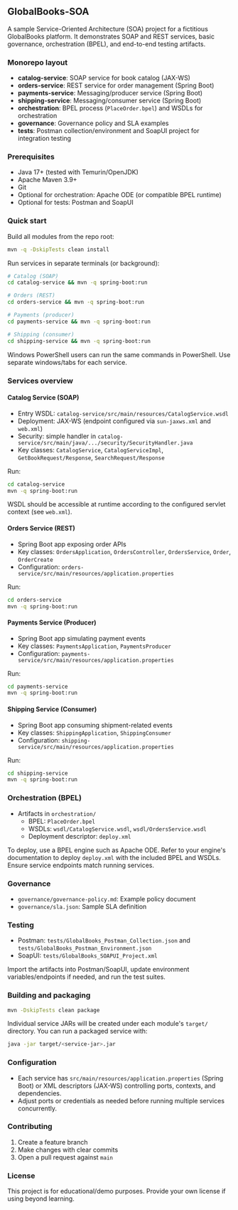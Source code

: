 ## GlobalBooks-SOA

A sample Service-Oriented Architecture (SOA) project for a fictitious GlobalBooks platform. It demonstrates SOAP and REST services, basic governance, orchestration (BPEL), and end-to-end testing artifacts.

### Monorepo layout

- **catalog-service**: SOAP service for book catalog (JAX-WS)
- **orders-service**: REST service for order management (Spring Boot)
- **payments-service**: Messaging/producer service (Spring Boot)
- **shipping-service**: Messaging/consumer service (Spring Boot)
- **orchestration**: BPEL process (`PlaceOrder.bpel`) and WSDLs for orchestration
- **governance**: Governance policy and SLA examples
- **tests**: Postman collection/environment and SoapUI project for integration testing

### Prerequisites

- Java 17+ (tested with Temurin/OpenJDK)
- Apache Maven 3.9+
- Git
- Optional for orchestration: Apache ODE (or compatible BPEL runtime)
- Optional for tests: Postman and SoapUI

### Quick start

Build all modules from the repo root:

```bash
mvn -q -DskipTests clean install
```

Run services in separate terminals (or background):

```bash
# Catalog (SOAP)
cd catalog-service && mvn -q spring-boot:run

# Orders (REST)
cd orders-service && mvn -q spring-boot:run

# Payments (producer)
cd payments-service && mvn -q spring-boot:run

# Shipping (consumer)
cd shipping-service && mvn -q spring-boot:run
```

Windows PowerShell users can run the same commands in PowerShell. Use separate windows/tabs for each service.

### Services overview

#### Catalog Service (SOAP)

- Entry WSDL: `catalog-service/src/main/resources/CatalogService.wsdl`
- Deployment: JAX-WS (endpoint configured via `sun-jaxws.xml` and `web.xml`)
- Security: simple handler in `catalog-service/src/main/java/.../security/SecurityHandler.java`
- Key classes: `CatalogService`, `CatalogServiceImpl`, `GetBookRequest/Response`, `SearchRequest/Response`

Run:

```bash
cd catalog-service
mvn -q spring-boot:run
```

WSDL should be accessible at runtime according to the configured servlet context (see `web.xml`).

#### Orders Service (REST)

- Spring Boot app exposing order APIs
- Key classes: `OrdersApplication`, `OrdersController`, `OrdersService`, `Order`, `OrderCreate`
- Configuration: `orders-service/src/main/resources/application.properties`

Run:

```bash
cd orders-service
mvn -q spring-boot:run
```

#### Payments Service (Producer)

- Spring Boot app simulating payment events
- Key classes: `PaymentsApplication`, `PaymentsProducer`
- Configuration: `payments-service/src/main/resources/application.properties`

Run:

```bash
cd payments-service
mvn -q spring-boot:run
```

#### Shipping Service (Consumer)

- Spring Boot app consuming shipment-related events
- Key classes: `ShippingApplication`, `ShippingConsumer`
- Configuration: `shipping-service/src/main/resources/application.properties`

Run:

```bash
cd shipping-service
mvn -q spring-boot:run
```

### Orchestration (BPEL)

- Artifacts in `orchestration/`
  - BPEL: `PlaceOrder.bpel`
  - WSDLs: `wsdl/CatalogService.wsdl`, `wsdl/OrdersService.wsdl`
  - Deployment descriptor: `deploy.xml`

To deploy, use a BPEL engine such as Apache ODE. Refer to your engine's documentation to deploy `deploy.xml` with the included BPEL and WSDLs. Ensure service endpoints match running services.

### Governance

- `governance/governance-policy.md`: Example policy document
- `governance/sla.json`: Sample SLA definition

### Testing

- Postman: `tests/GlobalBooks_Postman_Collection.json` and `tests/GlobalBooks_Postman_Environment.json`
- SoapUI: `tests/GlobalBooks_SOAPUI_Project.xml`

Import the artifacts into Postman/SoapUI, update environment variables/endpoints if needed, and run the test suites.

### Building and packaging

```bash
mvn -DskipTests clean package
```

Individual service JARs will be created under each module's `target/` directory. You can run a packaged service with:

```bash
java -jar target/<service-jar>.jar
```

### Configuration

- Each service has `src/main/resources/application.properties` (Spring Boot) or XML descriptors (JAX-WS) controlling ports, contexts, and dependencies.
- Adjust ports or credentials as needed before running multiple services concurrently.

### Contributing

1. Create a feature branch
2. Make changes with clear commits
3. Open a pull request against `main`

### License

This project is for educational/demo purposes. Provide your own license if using beyond learning.


